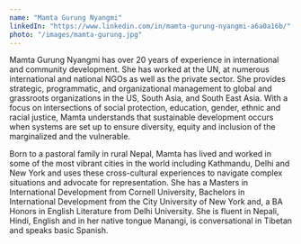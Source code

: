```yaml
---
name: "Mamta Gurung Nyangmi"
linkedIn: "https://www.linkedin.com/in/mamta-gurung-nyangmi-a6a0a16b/"
photo: "/images/mamta-gurung.jpg"
---
```


Mamta Gurung Nyangmi has over 20 years of experience in international and community development. She has worked at the UN, at numerous international and national NGOs as well as the private sector. She provides strategic, programmatic, and organizational management to global and grassroots organizations in the US, South Asia, and South East Asia. With a focus on intersections of social protection, education, gender, ethnic and racial justice, Mamta understands that sustainable development occurs when systems are set up to ensure diversity, equity and inclusion of the marginalized and the vulnerable.

Born to a pastoral family in rural Nepal, Mamta has lived and worked in some of the most vibrant cities in the world including Kathmandu, Delhi and New York and uses these cross-cultural experiences to navigate complex situations and advocate for representation. She has a Masters in International Development from Cornell University, Bachelors in International Development from the City University of New York and, a BA Honors in English Literature from Delhi University. She is fluent in Nepali, Hindi, English and in her native tongue Manangi, is conversational in Tibetan and speaks basic Spanish.
